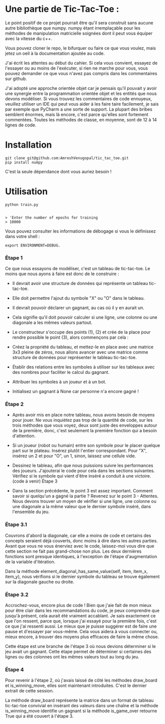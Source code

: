 # Une partie de Tic-Tac-Toe :

Le point positif de ce projet pourrait être qu'il sera construit sans aucune autre bibliothèque que numpy. numpy étant irremplaçable pour les méthodes de manipulation matricielle soignées dont il peut vous équiper avec la vitesse du c++.

Vous pouvez cloner le repo, le bifurquer ou faire ce que vous voulez, mais jetez un oeil à la documentation ajoutée au code.

J'ai écrit les attentes au début du cahier. Si cela vous convient, essayez de l'essayer ou au moins de l'exécuter, si rien ne marche pour vous, vous pouvez demander ce que vous n'avez pas compris dans les commentaires sur github.

J'ai adopté une approche orientée objet car je pensais qu'il pouvait y avoir une synergie entre la programmation orientée objet et les entités que nous devons modéliser. Si vous trouvez les commentaires de code ennuyeux, veuillez utiliser un IDE qui peut vous aider à les faire taire facilement, je sais par exemple que PyCharm a une sorte de support. La plupart des bribes semblent énormes, mais là encore, c'est parce qu'elles sont fortement commentées. Toutes les méthodes de classe, en moyenne, sont de 12 à 14 lignes de code.

# Installation

```
git clone git@github.com:AmreshVenugopal/tic_tac_toe.git
pip install numpy
```

C'est la seule dépendance dont vous auriez besoin !

# Utilisation

```
python train.py


> 'Enter the number of epochs for training
> 10000
```
Vous pouvez consulter les informations de débogage si vous le définissez dans votre shell :
```
export ENVIRONMENT=DEBUG.
```


### Étape 1

Ce que nous essayons de modéliser, c'est un tableau de tic-tac-toe. Le moins que nous ayons à faire est donc de le construire :

-  Il devrait avoir une structure de données qui représente un tableau tic-tac-toe.

-  Elle doit permettre l'ajout du symbole "X" ou "O" dans le tableau.

-  Il devrait pouvoir déclarer un gagnant, au cas où il y en aurait un.

- Cela signifie qu'il doit pouvoir calculer si une ligne, une colonne ou une diagonale a les mêmes valeurs partout.

- Le constructeur s'occupe des points (1), (2) et crée de la place pour rendre possible le point (3), alors commençons par cela :

- Créez la propriété du tableau, et mettez-le en place avec une matrice 3x3 pleine de zéros, nous allons avancer avec une matrice comme structure de données pour représenter le tableau tic-tac-toe.

-  Établir des relations entre les symboles à utiliser sur les tableaux avec des nombres pour faciliter le calcul du gagnant.

- Attribuer les symboles à un joueur et à un bot.

- Initialisez un gagnant à None car personne n'a encore gagné !

### Étape 2

-  Après avoir mis en place notre tableau, nous avons besoin de moyens pour jouer. Ne vous inquiétez pas trop de la quantité de code, sur les trois méthodes que vous voyez, deux sont juste des enveloppes autour de la première, donc, c'est seulement la première fonction qui a besoin d'attention.

- Si un joueur (robot ou humain) entre son symbole pour le placer quelque part sur le plateau. Insérez plutôt l'entier correspondant. Pour "X", insérez un 2 et pour "O", un 1, sinon, laissez une cellule vide.

-  Dessinez le tableau, afin que nous puissions suivre les performances des joueurs. J'ajouterai le code pour cela dans les sections suivantes. Vérifiez si le symbole qui vient d'être inséré a conduit à une victoire. (code à venir) Étape 3

- Dans la section précédente, le point 3 est assez important. Comment savoir si quelqu'un a gagné la partie ? Revenez sur le point 3 - Attentes. Nous devons trouver un moyen de vérifier si une ligne, une colonne ou une diagonale a la même valeur que le dernier symbole inséré, dans l'ensemble du jeu.

### Étape 3.1

Couvrons d'abord la diagonale, car elle a moins de code et certains des concepts seraient déjà couverts, donc moins à dire dans les autres parties. Avant que vous ne vous énerviez avec le code, laissez-moi vous dire que cette section ne fait pas grand-chose non plus. Les deux dernières fonctions sont presque identiques, à l'exception de l'étape d'augmentation de la variable d'itération.

Dans la méthode element_diagonal_has_same_value(self, item, item_x, item_y), nous vérifions si le dernier symbole du tableau se trouve également sur la diagonale gauche ou droite.

### Étape 3.2

Accrochez-vous, encore plus de code ! Bien que j'aie fait de mon mieux pour être clair dans les recommandations du code, je peux comprendre que jusqu'à présent, cela aurait été vraiment accablant. Je sais exactement ce que l'on ressent, parce que, lorsque j'ai essayé pour la première fois, c'est ce que j'ai ressenti aussi. Le mieux que je puisse suggérer est de faire une pause et d'essayer par vous-même. Cela vous aidera à vous connecter ou, mieux encore, à trouver des moyens plus efficaces de faire la même chose.

Cette étape est une branche de l'étape 3 où nous devions déterminer si le jeu avait un gagnant. Cette étape permet de déterminer si certaines des lignes ou des colonnes ont les mêmes valeurs tout au long du jeu.

### Étape 4

Pour revenir à l'étape 2, où j'avais laissé de côté les méthodes draw_board et is_winning_move, elles sont maintenant introduites. C'est le dernier extrait de cette session.

La méthode draw_board représente la matrice dans un format de tableau tic-tac-toe convivial en insérant des valeurs dans une chaîne et la méthode is_winning_move identifie un gagnant si la méthode is_game_over retourne True qui a été couvert à l'étape 3.



